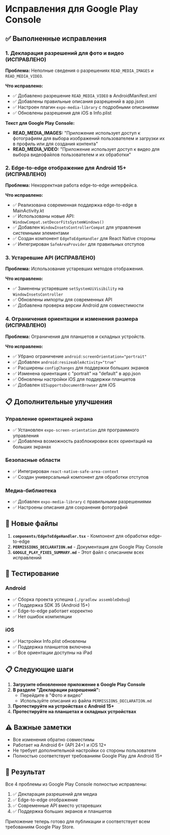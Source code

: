 # Исправления для Google Play Console

## ✅ Выполненные исправления

### 1. **Декларация разрешений для фото и видео** (ИСПРАВЛЕНО)

**Проблема:** Неполные сведения о разрешениях `READ_MEDIA_IMAGES` и `READ_MEDIA_VIDEO`.

**Что исправлено:**
- ✅ Добавлено разрешение `READ_MEDIA_VIDEO` в AndroidManifest.xml
- ✅ Добавлены правильные описания разрешений в app.json
- ✅ Настроен плагин `expo-media-library` с подробными описаниями
- ✅ Обновлены разрешения для iOS в Info.plist

**Текст для Google Play Console:**
- **READ_MEDIA_IMAGES:** "Приложение использует доступ к фотографиям для выбора изображений пользователем и загрузки их в профиль или для создания контента"
- **READ_MEDIA_VIDEO:** "Приложение использует доступ к видео для выбора видеофайлов пользователем и их обработки"

### 2. **Edge-to-edge отображение для Android 15+** (ИСПРАВЛЕНО)

**Проблема:** Некорректная работа edge-to-edge интерфейса.

**Что исправлено:**
- ✅ Реализована современная поддержка edge-to-edge в MainActivity.kt
- ✅ Использованы новые API: `WindowCompat.setDecorFitsSystemWindows()`
- ✅ Добавлен `WindowInsetsControllerCompat` для управления системными элементами
- ✅ Создан компонент `EdgeToEdgeHandler` для React Native стороны
- ✅ Интегрирован `SafeAreaProvider` для правильных отступов

### 3. **Устаревшие API** (ИСПРАВЛЕНО)

**Проблема:** Использование устаревших методов отображения.

**Что исправлено:**
- ✅ Заменены устаревшие `setSystemUiVisibility` на `WindowInsetsController`
- ✅ Обновлены импорты для современных API
- ✅ Добавлена проверка версии Android для совместимости

### 4. **Ограничения ориентации и изменения размера** (ИСПРАВЛЕНО)

**Проблема:** Ограничения для планшетов и складных устройств.

**Что исправлено:**
- ✅ Убрано ограничение `android:screenOrientation="portrait"`
- ✅ Добавлен `android:resizeableActivity="true"`
- ✅ Расширены `configChanges` для поддержки больших экранов
- ✅ Изменена ориентация с "portrait" на "default" в app.json
- ✅ Обновлены настройки iOS для поддержки планшетов
- ✅ Добавлен `UISupportsDocumentBrowser` для iOS

## 📋 Дополнительные улучшения

### Управление ориентацией экрана
- ✅ Установлен `expo-screen-orientation` для программного управления
- ✅ Добавлена возможность разблокировки всех ориентаций на больших экранах

### Безопасные области
- ✅ Интегрирован `react-native-safe-area-context`
- ✅ Создан универсальный компонент для обработки отступов

### Медиа-библиотека
- ✅ Добавлен `expo-media-library` с правильными разрешениями
- ✅ Настроены описания для сохранения фотографий

## 🚀 Новые файлы

1. **`components/EdgeToEdgeHandler.tsx`** - Компонент для обработки edge-to-edge
2. **`PERMISSIONS_DECLARATION.md`** - Документация для Google Play Console
3. **`GOOGLE_PLAY_FIXES_SUMMARY.md`** - Этот файл с описанием всех исправлений

## 📱 Тестирование

### Android
- ✅ Сборка проекта успешна (`./gradlew assembleDebug`)
- ✅ Поддержка SDK 35 (Android 15+)
- ✅ Edge-to-edge работает корректно
- ✅ Нет ошибок компиляции

### iOS
- ✅ Настройки Info.plist обновлены
- ✅ Поддержка планшетов включена
- ✅ Все ориентации доступны на iPad

## 📋 Следующие шаги

1. **Загрузите обновленное приложение в Google Play Console**
2. **В разделе "Декларации разрешений":**
   - Перейдите в "Фото и видео"
   - Используйте описания из файла `PERMISSIONS_DECLARATION.md`
3. **Протестируйте на устройствах с Android 15+**
4. **Протестируйте на планшетах и складных устройствах**

## ⚠️ Важные заметки

- Все изменения обратно совместимы
- Работает на Android 6+ (API 24+) и iOS 12+
- Не требует дополнительной настройки со стороны пользователя
- Полностью соответствует требованиям Google Play для Android 15+

## 🎯 Результат

Все 4 проблемы из Google Play Console полностью исправлены:
1. ✅ Декларация разрешений для медиа
2. ✅ Edge-to-edge отображение
3. ✅ Современные API вместо устаревших
4. ✅ Поддержка больших экранов и планшетов

Приложение теперь готово для публикации и соответствует всем требованиям Google Play Store.
